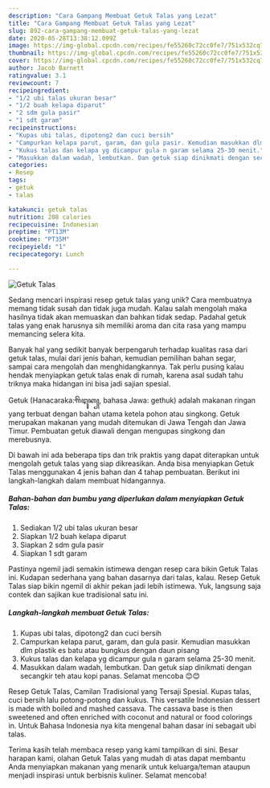 ```yaml
---
description: "Cara Gampang Membuat Getuk Talas yang Lezat"
title: "Cara Gampang Membuat Getuk Talas yang Lezat"
slug: 892-cara-gampang-membuat-getuk-talas-yang-lezat
date: 2020-05-28T13:38:12.099Z
image: https://img-global.cpcdn.com/recipes/fe55260c72cc0fe7/751x532cq70/getuk-talas-foto-resep-utama.jpg
thumbnail: https://img-global.cpcdn.com/recipes/fe55260c72cc0fe7/751x532cq70/getuk-talas-foto-resep-utama.jpg
cover: https://img-global.cpcdn.com/recipes/fe55260c72cc0fe7/751x532cq70/getuk-talas-foto-resep-utama.jpg
author: Jacob Barnett
ratingvalue: 3.1
reviewcount: 7
recipeingredient:
- "1/2 ubi talas ukuran besar"
- "1/2 buah kelapa diparut"
- "2 sdm gula pasir"
- "1 sdt garam"
recipeinstructions:
- "Kupas ubi talas, dipotong2 dan cuci bersih"
- "Campurkan kelapa parut, garam, dan gula pasir. Kemudian masukkan dlm plastik es batu atau bungkus dengan daun pisang"
- "Kukus talas dan kelapa yg dicampur gula n garam selama 25-30 menit."
- "Masukkan dalam wadah, lembutkan. Dan getuk siap dinikmati dengan secangkir teh atau kopi panas. Selamat mencoba 😊😊"
categories:
- Resep
tags:
- getuk
- talas

katakunci: getuk talas 
nutrition: 208 calories
recipecuisine: Indonesian
preptime: "PT13M"
cooktime: "PT35M"
recipeyield: "1"
recipecategory: Lunch

---
```



![Getuk Talas](https://img-global.cpcdn.com/recipes/fe55260c72cc0fe7/751x532cq70/getuk-talas-foto-resep-utama.jpg)

Sedang mencari inspirasi resep getuk talas yang unik? Cara membuatnya memang tidak susah dan tidak juga mudah. Kalau salah mengolah maka hasilnya tidak akan memuaskan dan bahkan tidak sedap. Padahal getuk talas yang enak harusnya sih memiliki aroma dan cita rasa yang mampu memancing selera kita.

Banyak hal yang sedikit banyak berpengaruh terhadap kualitas rasa dari getuk talas, mulai dari jenis bahan, kemudian pemilihan bahan segar, sampai cara mengolah dan menghidangkannya. Tak perlu pusing kalau hendak menyiapkan getuk talas enak di rumah, karena asal sudah tahu triknya maka hidangan ini bisa jadi sajian spesial.

Getuk (Hanacaraka:ꦒꦼꦛꦸꦏ꧀, bahasa Jawa: gethuk) adalah makanan ringan yang terbuat dengan bahan utama ketela pohon atau singkong. Getuk merupakan makanan yang mudah ditemukan di Jawa Tengah dan Jawa Timur. Pembuatan getuk diawali dengan mengupas singkong dan merebusnya.


Di bawah ini ada beberapa tips dan trik praktis yang dapat diterapkan untuk mengolah getuk talas yang siap dikreasikan. Anda bisa menyiapkan Getuk Talas menggunakan 4 jenis bahan dan 4 tahap pembuatan. Berikut ini langkah-langkah dalam membuat hidangannya.

<!--inarticleads1-->

##### Bahan-bahan dan bumbu yang diperlukan dalam menyiapkan Getuk Talas:

1. Sediakan 1/2 ubi talas ukuran besar
1. Siapkan 1/2 buah kelapa diparut
1. Siapkan 2 sdm gula pasir
1. Siapkan 1 sdt garam


Pastinya ngemil jadi semakin istimewa dengan resep cara bikin Getuk Talas ini. Kudapan sederhana yang bahan dasarnya dari talas, kalau. Resep Getuk Talas siap bikin ngemil di akhir pekan jadi lebih istimewa. Yuk, langsung saja contek dan sajikan kue tradisional satu ini. 

<!--inarticleads2-->

##### Langkah-langkah membuat Getuk Talas:

1. Kupas ubi talas, dipotong2 dan cuci bersih
1. Campurkan kelapa parut, garam, dan gula pasir. Kemudian masukkan dlm plastik es batu atau bungkus dengan daun pisang
1. Kukus talas dan kelapa yg dicampur gula n garam selama 25-30 menit.
1. Masukkan dalam wadah, lembutkan. Dan getuk siap dinikmati dengan secangkir teh atau kopi panas. Selamat mencoba 😊😊


Resep Getuk Talas, Camilan Tradisional yang Tersaji Spesial. Kupas talas, cuci bersih lalu potong-potong dan kukus. This versatile Indonesian dessert is made with boiled and mashed cassava. The cassava base is then sweetened and often enriched with coconut and natural or food colorings in. Untuk Bahasa Indonesia nya kita mengenal bahan dasar ini sebagait ubi talas. 

Terima kasih telah membaca resep yang kami tampilkan di sini. Besar harapan kami, olahan Getuk Talas yang mudah di atas dapat membantu Anda menyiapkan makanan yang menarik untuk keluarga/teman ataupun menjadi inspirasi untuk berbisnis kuliner. Selamat mencoba!
